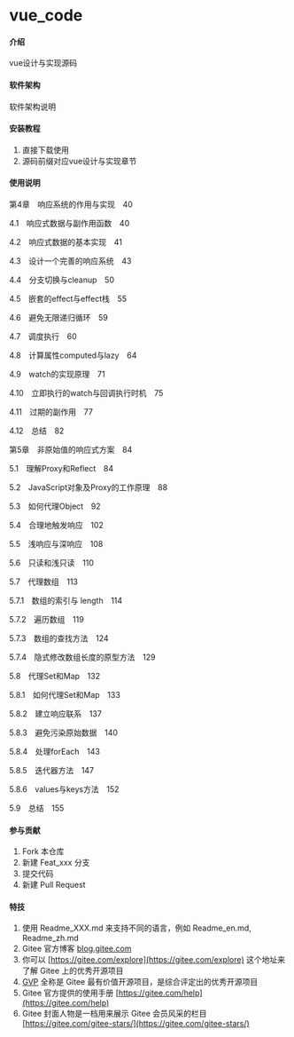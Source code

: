 # vue_code

#### 介绍
vue设计与实现源码

#### 软件架构
软件架构说明


#### 安装教程

1.  直接下载使用
2.  源码前缀对应vue设计与实现章节

#### 使用说明

第4章　响应系统的作用与实现　40

4.1　响应式数据与副作用函数　40

4.2　响应式数据的基本实现　41

4.3　设计一个完善的响应系统　43

4.4　分支切换与cleanup　50

4.5　嵌套的effect与effect栈　55

4.6　避免无限递归循环　59

4.7　调度执行　60

4.8　计算属性computed与lazy　64

4.9　watch的实现原理　71

4.10　立即执行的watch与回调执行时机　75

4.11　过期的副作用　77

4.12　总结　82

第5章　非原始值的响应式方案　84

5.1　理解Proxy和Reflect　84

5.2　JavaScript对象及Proxy的工作原理　88

5.3　如何代理Object　92

5.4　合理地触发响应　102

5.5　浅响应与深响应　108

5.6　只读和浅只读　110

5.7　代理数组　113

5.7.1　数组的索引与 length　114

5.7.2　遍历数组　119

5.7.3　数组的查找方法　124

5.7.4　隐式修改数组长度的原型方法　129

5.8　代理Set和Map　132

5.8.1　如何代理Set和Map　133

5.8.2　建立响应联系　137

5.8.3　避免污染原始数据　140

5.8.4　处理forEach　143

5.8.5　迭代器方法　147

5.8.6　values与keys方法　152

5.9　总结　155

#### 参与贡献

1.  Fork 本仓库
2.  新建 Feat_xxx 分支
3.  提交代码
4.  新建 Pull Request


#### 特技

1.  使用 Readme\_XXX.md 来支持不同的语言，例如 Readme\_en.md, Readme\_zh.md
2.  Gitee 官方博客 [blog.gitee.com](https://blog.gitee.com)
3.  你可以 [https://gitee.com/explore](https://gitee.com/explore) 这个地址来了解 Gitee 上的优秀开源项目
4.  [GVP](https://gitee.com/gvp) 全称是 Gitee 最有价值开源项目，是综合评定出的优秀开源项目
5.  Gitee 官方提供的使用手册 [https://gitee.com/help](https://gitee.com/help)
6.  Gitee 封面人物是一档用来展示 Gitee 会员风采的栏目 [https://gitee.com/gitee-stars/](https://gitee.com/gitee-stars/)
